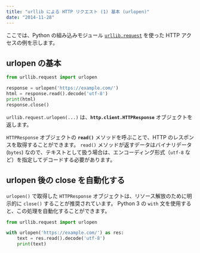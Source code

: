 ```yaml
---
title: "urllib による HTTP リクエスト (1) 基本 (urlopen)"
date: "2014-11-28"
---
```


ここでは、Python の組み込みモジュール [`urllib.request`](https://docs.python.org/3/library/urllib.request.html) を使った HTTP アクセスの例を示します。


urlopen の基本
----

```python
from urllib.request import urlopen

response = urlopen('https://example.com/')
html = response.read().decode('utf-8')
print(html)
response.close()
```

`urllib.request.urlopen(...)` は、**`http.client.HTTPResponse`** オブジェクトを返します。

`HTTPResponse` オブジェクトの **`read()`** メソッドを呼ぶことで、HTTP のレスポンスを取得することができます。
`read()` メソッドが返すデータはバイナリデータ (`bytes`) なので、テキストとして扱う場合は、エンコーディング形式（`utf-8` など）を指定してデコードする必要があります。


urlopen 後の close を自動化する
----

`urlopen()` で取得した `HTTPResponse` オブジェクトは、リソース解放のために明示的に `close()` することが推奨されています。
Python 3 の `with` 文を使用すると、この処理を自動化することができます。

```python
from urllib.request import urlopen

with urlopen('https://example.com/') as res:
    text = res.read().decode('utf-8')
    print(text)
```

